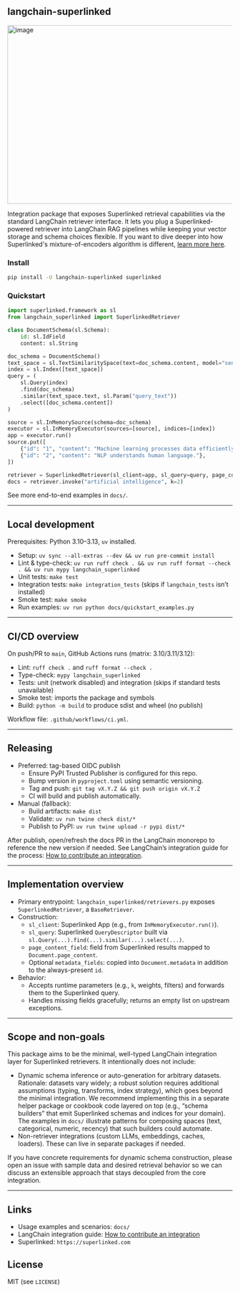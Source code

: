 ## langchain-superlinked
<img width="640" height="400" alt="image" src="https://github.com/user-attachments/assets/f2435f45-403d-4e82-9237-faebe9746a06" />


Integration package that exposes Superlinked retrieval capabilities via the standard LangChain retriever interface. It lets you plug a Superlinked-powered retriever into LangChain RAG pipelines while keeping your vector storage and schema choices flexible.
If you want to dive deeper into how Superlinked's mixture-of-encoders algorithm is different, [learn more here](https://links.superlinked.com/get_demo_langchain).

### Install

```bash
pip install -U langchain-superlinked superlinked
```

### Quickstart

```python
import superlinked.framework as sl
from langchain_superlinked import SuperlinkedRetriever

class DocumentSchema(sl.Schema):
    id: sl.IdField
    content: sl.String

doc_schema = DocumentSchema()
text_space = sl.TextSimilaritySpace(text=doc_schema.content, model="sentence-transformers/all-MiniLM-L6-v2")
index = sl.Index([text_space])
query = (
    sl.Query(index)
    .find(doc_schema)
    .similar(text_space.text, sl.Param("query_text"))
    .select([doc_schema.content])
)

source = sl.InMemorySource(schema=doc_schema)
executor = sl.InMemoryExecutor(sources=[source], indices=[index])
app = executor.run()
source.put([
    {"id": "1", "content": "Machine learning processes data efficiently."},
    {"id": "2", "content": "NLP understands human language."},
])

retriever = SuperlinkedRetriever(sl_client=app, sl_query=query, page_content_field="content")
docs = retriever.invoke("artificial intelligence", k=2)
```

See more end-to-end examples in `docs/`.

---

## Local development

Prerequisites: Python 3.10–3.13, `uv` installed.

- Setup: `uv sync --all-extras --dev && uv run pre-commit install`
- Lint & type-check: `uv run ruff check . && uv run ruff format --check . && uv run mypy langchain_superlinked`
- Unit tests: `make test`
- Integration tests: `make integration_tests` (skips if `langchain_tests` isn’t installed)
- Smoke test: `make smoke`
- Run examples: `uv run python docs/quickstart_examples.py`

---

## CI/CD overview

On push/PR to `main`, GitHub Actions runs (matrix: 3.10/3.11/3.12):
- Lint: `ruff check .` and `ruff format --check .`
- Type-check: `mypy langchain_superlinked`
- Tests: unit (network disabled) and integration (skips if standard tests unavailable)
- Smoke test: imports the package and symbols
- Build: `python -m build` to produce sdist and wheel (no publish)

Workflow file: `.github/workflows/ci.yml`.

---

## Releasing

- Preferred: tag-based OIDC publish
  - Ensure PyPI Trusted Publisher is configured for this repo.
  - Bump version in `pyproject.toml` using semantic versioning.
  - Tag and push: `git tag vX.Y.Z && git push origin vX.Y.Z`
  - CI will build and publish automatically.
- Manual (fallback):
  - Build artifacts: `make dist`
  - Validate: `uv run twine check dist/*`
  - Publish to PyPI: `uv run twine upload -r pypi dist/*`

After publish, open/refresh the docs PR in the LangChain monorepo to reference the new version if needed. See LangChain’s integration guide for the process: [How to contribute an integration](https://python.langchain.com/docs/contributing/how_to/integrations/#how-to-contribute-an-integration).

---

## Implementation overview

- Primary entrypoint: `langchain_superlinked/retrievers.py` exposes `SuperlinkedRetriever`, a `BaseRetriever`.
- Construction:
  - `sl_client`: Superlinked App (e.g., from `InMemoryExecutor.run()`).
  - `sl_query`: Superlinked `QueryDescriptor` built via `sl.Query(...).find(...).similar(...).select(...)`.
  - `page_content_field`: field from Superlinked results mapped to `Document.page_content`.
  - Optional `metadata_fields`: copied into `Document.metadata` in addition to the always-present `id`.
- Behavior:
  - Accepts runtime parameters (e.g., `k`, weights, filters) and forwards them to the Superlinked query.
  - Handles missing fields gracefully; returns an empty list on upstream exceptions.

---

## Scope and non-goals

This package aims to be the minimal, well-typed LangChain integration layer for Superlinked retrievers. It intentionally does not include:

- Dynamic schema inference or auto-generation for arbitrary datasets. Rationale: datasets vary widely; a robust solution requires additional assumptions (typing, transforms, index strategy), which goes beyond the minimal integration. We recommend implementing this in a separate helper package or cookbook code layered on top (e.g., “schema builders” that emit Superlinked schemas and indices for your domain). The examples in `docs/` illustrate patterns for composing spaces (text, categorical, numeric, recency) that such builders could automate.
- Non-retriever integrations (custom LLMs, embeddings, caches, loaders). These can live in separate packages if needed.

If you have concrete requirements for dynamic schema construction, please open an issue with sample data and desired retrieval behavior so we can discuss an extensible approach that stays decoupled from the core integration.

---

## Links

- Usage examples and scenarios: `docs/`
- LangChain integration guide: [How to contribute an integration](https://python.langchain.com/docs/contributing/how_to/integrations/#how-to-contribute-an-integration)
- Superlinked: `https://superlinked.com`

## License

MIT (see `LICENSE`)
